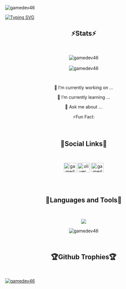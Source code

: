 <p align="left"> <img src="https://komarev.com/ghpvc/?username=gamedev46&label=Profile%20views&color=green&style=for-the-badge&labelColor=1f1f22" alt="gamedev46" /> </p>

<a href="https://git.io/typing-svg"><img src="https://readme-typing-svg.demolab.com?font=Montserrat&size=40&duration=3000&pause=1000&color=31A8FF&center=true&vCenter=true&random=false&width=1000&height=400&lines=Hello+there+%F0%9F%91%8B;Welcome+to+my+profile!" alt="Typing SVG" /></a>

<h2 align="center">⚡Stats⚡</h2>
<br>

<p align="center">
  <img align="center" src="https://github-readme-streak-stats.herokuapp.com/?user=gamedev46&theme=dark" alt="gamedev46" />
  <br>
  <br>
  <img align="center" src="https://github-readme-stats.vercel.app/api?username=gamedev46&show_icons=true&theme=dark&locale=en" alt="gamedev46" />
</p>

<br>

<p align="center">🔭 I’m currently working on ...</p>
<p align="center">🌱 I’m currently learning ...</p>
<p align="center">💬 Ask me about ...</p>
<p align="center">⚡Fun Fact: </p>

<br>

<h2 align="center">📱Social Links📱</h2>
<br>

<p align="center">
<a href="https://twitter.com/gamedev46" target="blank"><img align="center" src="https://raw.githubusercontent.com/rahuldkjain/github-profile-readme-generator/master/src/images/icons/Social/twitter.svg" alt="gamedev46" height="30" width="40" /></a>
<a href="https://instagram.com/oliver_pearce47" target="blank"><img align="center" src="https://raw.githubusercontent.com/rahuldkjain/github-profile-readme-generator/master/src/images/icons/Social/instagram.svg" alt="oliver_pearce47" height="30" width="40" /></a>
<a href="https://youtube.com/@gamedev46" target="blank"><img align="center" src="https://raw.githubusercontent.com/rahuldkjain/github-profile-readme-generator/master/src/images/icons/Social/youtube.svg" alt="gamedev46" height="30" width="40" /></a>
</p>

<br>
<br>

<h2 align="center">🔨Languages and Tools🔨</h2>
<br>

<p align="center">
  <img src="https://skillicons.dev/icons?i=js,html,css,nodejs,blender,py,cs,github,replit,threejs,unity,visualstudio,vscode&perline=5">
</p>

<p align="center"><img align="center" src="https://github-readme-stats.vercel.app/api/top-langs?username=gamedev46&show_icons=true&theme=dark&locale=en&layout=compact" alt="gamedev46" /></p>

<br>

<h2 align="center">🏆Github Trophies🏆</h2>
<br>

<p align="left">
  <a href="https://github.com/ryo-ma/github-profile-trophy">
    <img src="https://github-profile-trophy.vercel.app/?username=gamedev46&theme=nord&column=4&margin-w=5" alt="gamedev46" />
  </a>
</p>


